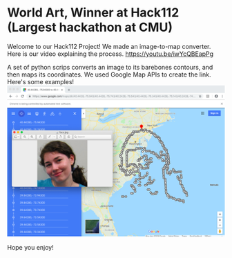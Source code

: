 # World Art, Winner at Hack112 (Largest hackathon at CMU)


Welcome to our Hack112 Project! We made an image-to-map converter. Here is our video explaining the process.
https://youtu.be/iwYcQBEapPg

A set of python scrips converts an image to its barebones contours, and then maps its coordinates. We used Google Map APIs to create the link. Here's some examples!
![Screenshot](assets/teacherResults.png)


Hope you enjoy!
